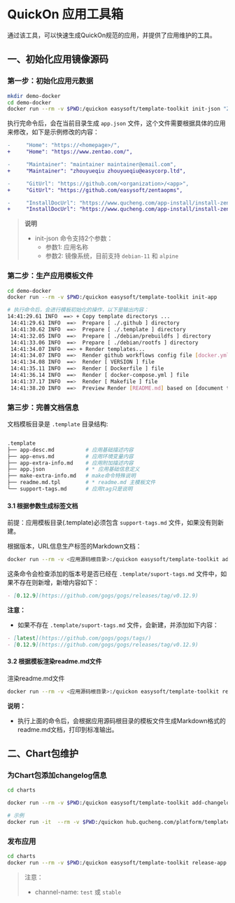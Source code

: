 # QuickOn 应用工具箱

通过该工具，可以快速生成QuickOn规范的应用，并提供了应用维护的工具。

## 一、初始化应用镜像源码

### 第一步：初始化应用元数据

```bash
mkdir demo-docker
cd demo-docker
docker run --rm -v $PWD:/quickon easysoft/template-toolkit init-json "ZenTao" "debian-11"
```

执行完命令后，会在当前目录生成 `app.json` 文件，这个文件需要根据具体的应用来修改，如下是示例修改的内容：

```diff
-     "Home": "https://<homepage>/",
+     "Home": "https://www.zentao.com/",

-     "Maintainer": "maintainer maintainer@email.com",
+     "Maintainer": "zhouyueqiu zhouyueqiu@easycorp.ltd",

-     "GitUrl": "https://github.com/<organization>/<app>",
+     "GitUrl": "https://github.com/easysoft/zentaopms",

-     "InstallDocUrl": "https://www.qucheng.com/app-install/install-zentao-<number>.html",
+     "InstallDocUrl": "https://www.qucheng.com/app-install/install-zentao-1231.html",
```

> **说明**
>
> - init-json 命令支持2个参数：
>   - 参数1: 应用名称
>   - 参数2: 镜像系统，目前支持  `debian-11` 和 `alpine`

### 第二步：生产应用模板文件

```bash
cd demo-docker
docker run --rm -v $PWD:/quickon easysoft/template-toolkit init-app

# 执行命令后，会进行模板初始化的操作，以下是输出内容：
14:41:29.61 INFO  ==> + Copy template directorys ...
 14:41:29.61 INFO  ==>  Prepare [ ./.github ] directory
 14:41:30.62 INFO  ==>  Prepare [ ./.template ] directory
 14:41:32.05 INFO  ==>  Prepare [ ./debian/prebuildfs ] directory
 14:41:33.06 INFO  ==>  Prepare [ ./debian/rootfs ] directory
 14:41:34.07 INFO  ==> + Render templates...
 14:41:34.07 INFO  ==>  Render github workflows config file [docker.yml]
 14:41:34.08 INFO  ==>  Render [ VERSION ] file
 14:41:35.11 INFO  ==>  Render [ Dockerfile ] file
 14:41:36.14 INFO  ==>  Render [ docker-compose.yml ] file
 14:41:37.17 INFO  ==>  Render [ Makefile ] file
 14:41:38.20 INFO  ==>  Preview Render [README.md] based on [document template files]
```

### 第三步：完善文档信息

文档模板目录是 `.template` 目录结构:

```bash

.template
├── app-desc.md          # 应用基础描述内容
├── app-envs.md          # 应用环境变量内容
├── app-extra-info.md    # 应用附加描述内容
├── app.json             # * 应用基础信息定义
├── make-extra-info.md   # make命令特殊说明
├── readme.md.tpl        # * readme.md 主模板文件
└── support-tags.md      # 应用tag只是说明

```

#### 3.1 根据参数生成标签文档

前提：应用模板目录(.template)必须包含 `support-tags.md` 文件，如果没有则新建。

根据版本，URL信息生产标签的Markdown文档：

```bash
docker run --rm -v <应用源码根目录>:/quickon easysoft/template-toolkit add-tag "0.12.9" "https://github.com/gogs/gogs/releases/tag/v0.12.9"
```

这条命令会检查添加的版本号是否已经在  `.template/suport-tags.md` 文件中，如果不存在则新增，新增内容如下：

```markdown
- [0.12.9](https://github.com/gogs/gogs/releases/tag/v0.12.9)
```

**注意：**

- 如果不存在  `.template/suport-tags.md` 文件，会新建，并添加如下内容：

```markdown
- [latest](https://github.com/gogs/gogs/tags/)
- [0.12.9](https://github.com/gogs/gogs/releases/tag/v0.12.9)
```

#### 3.2 根据模板渲染readme.md文件

渲染readme.md文件

```bash
docker run --rm -v <应用源码根目录>:/quickon easysoft/template-toolkit render-readme -v
```

**说明：**

- 执行上面的命令后，会根据应用源码根目录的模板文件生成Markdown格式的readme.md文档，打印到标准输出。

## 二、Chart包维护

### 为Chart包添加changelog信息

```bash
cd charts

docker run --rm -v $PWD:/quickon easysoft/template-toolkit add-changelog <应用名称> <维护人>

# 示例
docker run -it  --rm -v $PWD:/quickon hub.qucheng.com/platform/template-toolkit:20220728 add-changelog 2fauth zhouyq

```

### 发布应用

```bash
cd charts
docker run --rm -v $PWD:/quickon easysoft/template-toolkit release-app <channel-name> <app-name>
```

> 注意：
>
> - channel-name: `test` 或 `stable`

